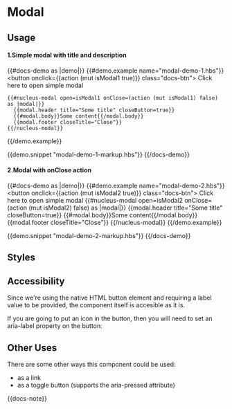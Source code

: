 

# Modal

## Usage

#### 1.Simple modal with title and description

{{#docs-demo as |demo|}}
  {{#demo.example name="modal-demo-1.hbs"}}
    <button onclick={{action (mut isModal1 true)}} class="docs-btn">
      Click here to open simple modal
    </button>

    {{#nucleus-modal open=isModal1 onClose=(action (mut isModal1) false) as |modal|}}
      {{modal.header title="Some title" closeButton=true}}
      {{#modal.body}}Some content{{/modal.body}}
      {{modal.footer closeTitle="Close"}}
    {{/nucleus-modal}}
  {{/demo.example}}

  {{demo.snippet "modal-demo-1-markup.hbs"}}
{{/docs-demo}}

#### 2.Modal with onClose action

{{#docs-demo as |demo|}}
  {{#demo.example name="modal-demo-2.hbs"}}
    <button onclick={{action (mut isModal2 true)}} class="docs-btn">
      Click here to open simple modal
    </button>
    {{#nucleus-modal open=isModal2 onClose=(action (mut isModal2) false) as |modal|}}
      {{modal.header title="Some title" closeButton=true}}
      {{#modal.body}}Some content{{/modal.body}}
      {{modal.footer closeTitle="Close"}}
    {{/nucleus-modal}}
  {{/demo.example}}

  {{demo.snippet "modal-demo-2-markup.hbs"}}
{{/docs-demo}}

## Styles



## Accessibility

Since we're using the native HTML button element and requiring a label value to be provided, the component itself is accesible as it is.

If you are going to put an icon in the button, then you will need to set an aria-label property on the button:

## Other Uses

There are some other ways this component could be used:

- as a link
- as a toggle button (supports the aria-pressed attribute)

{{docs-note}}
